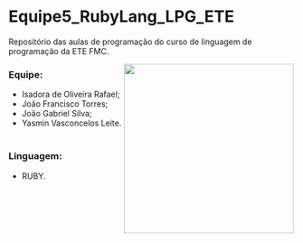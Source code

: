 # Equipe5_RubyLang_LPG_ETE
Repositório das aulas de programação do curso de linguagem de programação da ETE FMC.


<p>
  <img align="right" height="300"
    src="https://user-images.githubusercontent.com/99093960/189130527-a7e1c2a8-3a81-40cd-b342-56825adf5745.png" />
</p>


### Equipe:
- Isadora de Oliveira Rafael;
- João Francisco Torres;
- João Gabriel Silva;
- Yasmin Vasconcelos Leite.
<br></br>


### Linguagem:
- RUBY.
 
